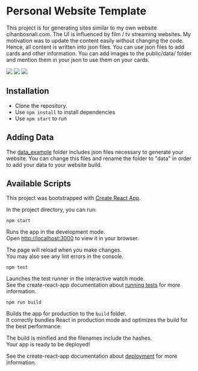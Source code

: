 # Personal Website Template
This project is for generating sites similar to my own website cihanbosnali.com. The UI is influenced by film / tv streaming websites. My motivation was to update the content easily without changing the code. Hence, all content is written into json files. You can use json files to add cards and other information. You can add images to the public/data/ folder and mention them in your json to use them on your cards.

![](https://img.shields.io/badge/Project_Status-In_Progress-informational?style=flat&logoColor=white&color=orange)
![](https://img.shields.io/badge/License-MIT_License-informational?style=flat&logoColor=white&color=darkgreen)
![](https://img.shields.io/badge/Frontend-React-informational?style=flat&logo=react&logoColor=white&color=blue)

## Installation
- Clone the repository.
- Use `npm install` to install dependencies
- Use `npm start` to run

## Adding Data
The [data_example](https://github.com/CihanBosnali/personal-website-22-template/tree/main/src/data_example) folder includes json files necessary to generate your website. You can change this files and rename the folder to "data" in order to add your data to your website build.


## Available Scripts

This project was bootstrapped with [Create React App](https://github.com/facebook/create-react-app).

In the project directory, you can run:

`npm start`

Runs the app in the development mode.\
Open [http://localhost:3000](http://localhost:3000) to view it in your browser.

The page will reload when you make changes.\
You may also see any lint errors in the console.

`npm test`

Launches the test runner in the interactive watch mode.\
See the create-react-app documentation about [running tests](https://facebook.github.io/create-react-app/docs/running-tests) for more information.

`npm run build`

Builds the app for production to the `build` folder.\
It correctly bundles React in production mode and optimizes the build for the best performance.

The build is minified and the filenames include the hashes.\
Your app is ready to be deployed!

See the create-react-app documentation about [deployment](https://facebook.github.io/create-react-app/docs/deployment) for more information.
